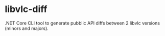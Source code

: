 # libvlc-diff

.NET Core CLI tool to generate pubblic API diffs between 2 libvlc versions (minors and majors).